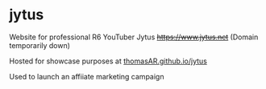 # jytus
Website for professional R6 YouTuber Jytus
~~https://www.jytus.net~~ (Domain temporarily down)

Hosted for showcase purposes at [thomasAR.github.io/jytus](thomasAR.github.io/jytus)

Used to launch an affiiate marketing campaign

